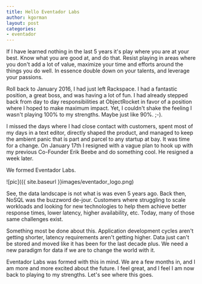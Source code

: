 ```yaml
---
title: Hello Eventador Labs
author: kgorman
layout: post
categories:
- eventador
---
```




If I have learned nothing in the last 5 years it's play where you are at your best.
Know what you are good at, and do that. Resist playing in areas where you don't add
a lot of value, maximize your time and efforts around the things you do well. In essence
double down on your talents, and leverage your passions.

Roll back to January 2016, I had just left Rackspace. I had a fantastic position, a great
boss, and was having a lot of fun. I had already stepped back from day to day responsibilities
at ObjectRocket in favor of a position where I hoped to make maximum impact. Yet, I couldn't
shake the feeling I wasn't playing 100% to my strengths.  Maybe just like 90%. ;-).

I missed the days where I had close contact with customers, spent most of my days
in a text editor, directly shaped the product, and managed to keep the ambient panic
that is part and parcel to any startup at bay. It was time for a change. On January 17th
I resigned with a vague plan to hook up with my previous Co-Founder Erik Beebe and
do something cool. He resigned a week later.

We formed Eventador Labs.

![pic]({{ site.baseurl }}images/eventador_logo.png)

See, the data landscape is not what is was even 5 years ago. Back then, NoSQL was
the buzzword de-jour. Customers where struggling to scale workloads and looking for
new technologies to help them achieve better response times, lower latency, higher
availability, etc. Today, many of those same challenges exist.

Something most be done about this.  Application development cycles aren't getting shorter,
latency requirements aren't getting higher. Data just can't be stored and moved like
it has been for the last decade plus. We need a new paradigm for data if we are
to change the world with it.

Eventador Labs was formed with this in mind. We are a few months in, and I am more
and more excited about the future. I feel great, and I feel I am now back to playing
to my strengths. Let's see where this goes.
